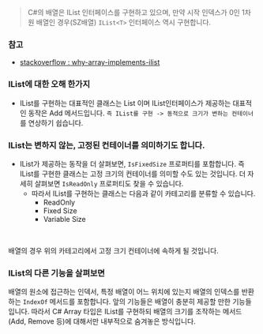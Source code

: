 > C#의 배열은 IList 인터페이스를 구현하고 있으며, 만약 시작 인덱스가 0인 1차원 배열인 경우(SZ배열) `IList<T>` 인터페이스 역시 구현합니다.


### 참고
- [stackoverflow : why-array-implements-ilist](https://stackoverflow.com/questions/5968708/why-array-implements-ilist)

### IList에 대한 오해 한가지
- IList를 구현하는 대표적인 클래스는 List 이며 IList인터페이스가 제공하는 대표적인 동작은 Add 메서드입니다.
`즉 IList를 구현 -> 동적으로 크기가 변하는 컨테이너` 를 연상하기 쉽습니다.

### IList는 변하지 않는, 고정된 컨테이너를 의미하기도 합니다.
- IList가 제공하는 동작을 더 살펴보면, `IsFixedSize` 프로퍼티를 포함합니다. 즉 IList를 구현한 클래스는 고정 크기의 컨테이너를 의미할 수도 있는 것입니다. 더 자세히 살펴보면 `IsReadOnly` 프로퍼티도 찾을 수 있습니다.
  - 따라서 IList를 구현하는 클래스는 다음과 같이 카테고리를 분류할 수 있습니다.
    - ReadOnly
    - Fixed Size
    - Variable Size

<br>

배열의 경우 위의 카테고리에서 고정 크기 컨테이너에 속하게 될 것입니다.

### IList의 다른 기능을 살펴보면
배열의 원소에 접근하는 인덱서, 특정 배열이 어느 위치에 있는지 배열의 인덱스를 반환하는 `IndexOf` 메서드를 포함합니다. 앞의 기능들은 배열이 충분히 제공할 만한 기능들입니다. 따라서 C# Array 타입은 IList를 구현하되 배열의 크기를 조작하는 메서드(Add, Remove 등)에 대해서만 내부적으로 숨겨놓은 방식입니다.
